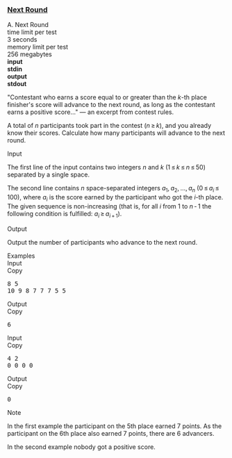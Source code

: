 <h3><a href="https://codeforces.com/contest/158/problem/A" target="_blank" rel="noopener noreferrer">Next Round</a></h3>

<div class="header"><div class="title">A. Next Round</div><div class="time-limit"><div class="property-title">time limit per test</div>3 seconds</div><div class="memory-limit"><div class="property-title">memory limit per test</div>256 megabytes</div><div class="input-file input-standard" style="font-weight: bold"><div class="property-title">input</div>stdin</div><div class="output-file output-standard" style="font-weight: bold"><div class="property-title">output</div>stdout</div></div><div><p>"Contestant who earns a score equal to or greater than the <span class="tex-span"><i>k</i></span>-th place finisher's score will advance to the next round, as long as the contestant earns a positive score..." — an excerpt from contest rules.</p><p>A total of <span class="tex-span"><i>n</i></span> participants took part in the contest (<span class="tex-span"><i>n</i> ≥ <i>k</i></span>), and you already know their scores. Calculate how many participants will advance to the next round.</p></div><div class="input-specification"><div class="section-title">Input</div><p>The first line of the input contains two integers <span class="tex-span"><i>n</i></span> and <span class="tex-span"><i>k</i></span> (<span class="tex-span">1 ≤ <i>k</i> ≤ <i>n</i> ≤ 50</span>) separated by a single space.</p><p>The second line contains <span class="tex-span"><i>n</i></span> space-separated integers <span class="tex-span"><i>a</i><sub class="lower-index">1</sub>, <i>a</i><sub class="lower-index">2</sub>, ..., <i>a</i><sub class="lower-index"><i>n</i></sub></span> (<span class="tex-span">0 ≤ <i>a</i><sub class="lower-index"><i>i</i></sub> ≤ 100</span>), where <span class="tex-span"><i>a</i><sub class="lower-index"><i>i</i></sub></span> is the score earned by the participant who got the <span class="tex-span"><i>i</i></span>-th place. The given sequence is non-increasing (that is, for all <span class="tex-span"><i>i</i></span> from <span class="tex-span">1</span> to <span class="tex-span"><i>n</i> - 1</span> the following condition is fulfilled: <span class="tex-span"><i>a</i><sub class="lower-index"><i>i</i></sub> ≥ <i>a</i><sub class="lower-index"><i>i</i> + 1</sub></span>).</p></div><div class="output-specification"><div class="section-title">Output</div><p>Output the number of participants who advance to the next round.</p></div><div class="sample-tests"><div class="section-title">Examples</div><div class="sample-test"><div class="input"><div class="title">Input<div title="Copy" data-clipboard-target="#id0043551655971081304" id="id001099215078645499" class="input-output-copier">Copy</div></div><pre id="id0043551655971081304">8 5<br>10 9 8 7 7 7 5 5<br></pre></div><div class="output"><div class="title">Output<div title="Copy" data-clipboard-target="#id009522629383034994" id="id0019522724958062243" class="input-output-copier">Copy</div></div><pre id="id009522629383034994">6<br></pre></div><div class="input"><div class="title">Input<div title="Copy" data-clipboard-target="#id0015477822983304457" id="id004790348321110939" class="input-output-copier">Copy</div></div><pre id="id0015477822983304457">4 2<br>0 0 0 0<br></pre></div><div class="output"><div class="title">Output<div title="Copy" data-clipboard-target="#id0034044516557112214" id="id008193926793879731" class="input-output-copier">Copy</div></div><pre id="id0034044516557112214">0<br></pre></div></div></div><div class="note"><div class="section-title">Note</div><p>In the first example the participant on the 5th place earned 7 points. As the participant on the 6th place also earned 7 points, there are 6 advancers.</p><p>In the second example nobody got a positive score.</p></div>